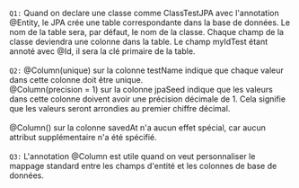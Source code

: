 `Q1:` Quand on declare une classe comme ClassTestJPA avec l'annotation @Entity, le JPA crée une table correspondante dans la base de données. Le nom de la table sera, par défaut, le nom de la classe. Chaque champ de la classe deviendra une colonne dans la table. Le champ myIdTest étant annoté avec @Id, il sera la clé primaire de la table.  <br/> <br/>
`Q2:` @Column(unique) sur la colonne testName indique que chaque valeur dans cette colonne doit être unique.<br/>
      @Column(precision = 1) sur la colonne jpaSeed indique que les valeurs dans cette colonne doivent avoir une précision décimale de 1. Cela signifie que les valeurs seront arrondies au premier chiffre décimal.<br/><br/>
      @Column() sur la colonne savedAt n'a aucun effet spécial, car aucun attribut supplémentaire n'a été spécifié.<br/><br/>
`Q3:` L'annotation @Column est utile quand on veut personnaliser le mappage standard entre les champs d'entité et les colonnes de base de données.
